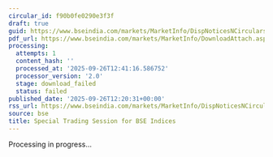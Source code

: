 ```yaml
---
circular_id: f90b0fe0290e3f3f
draft: true
guid: https://www.bseindia.com/markets/MarketInfo/DispNoticesNCirculars.aspx?Noticeid={020AB454-EDCB-4B4E-A0EA-DA735E0B2E49}&noticeno=20250926-49&dt=09/26/2025&icount=49&totcount=50&flag=0
pdf_url: https://www.bseindia.com/markets/MarketInfo/DownloadAttach.aspx?id=20250926-49&attachedId=
processing:
  attempts: 1
  content_hash: ''
  processed_at: '2025-09-26T12:41:16.586752'
  processor_version: '2.0'
  stage: download_failed
  status: failed
published_date: '2025-09-26T12:20:31+00:00'
rss_url: https://www.bseindia.com/markets/MarketInfo/DispNoticesNCirculars.aspx?Noticeid={020AB454-EDCB-4B4E-A0EA-DA735E0B2E49}&noticeno=20250926-49&dt=09/26/2025&icount=49&totcount=50&flag=0
source: bse
title: Special Trading Session for BSE Indices
---
```


Processing in progress...